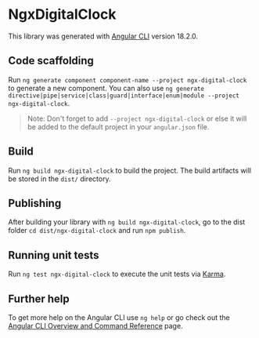 # NgxDigitalClock

This library was generated with [Angular CLI](https://github.com/angular/angular-cli) version 18.2.0.

## Code scaffolding

Run `ng generate component component-name --project ngx-digital-clock` to generate a new component. You can also use `ng generate directive|pipe|service|class|guard|interface|enum|module --project ngx-digital-clock`.
> Note: Don't forget to add `--project ngx-digital-clock` or else it will be added to the default project in your `angular.json` file. 

## Build

Run `ng build ngx-digital-clock` to build the project. The build artifacts will be stored in the `dist/` directory.

## Publishing

After building your library with `ng build ngx-digital-clock`, go to the dist folder `cd dist/ngx-digital-clock` and run `npm publish`.

## Running unit tests

Run `ng test ngx-digital-clock` to execute the unit tests via [Karma](https://karma-runner.github.io).

## Further help

To get more help on the Angular CLI use `ng help` or go check out the [Angular CLI Overview and Command Reference](https://angular.dev/tools/cli) page.

